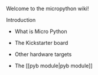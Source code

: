 Welcome to the micropython wiki!

Introduction

* What is Micro Python

* The Kickstarter board

* Other hardware targets

* The [[pyb module|pyb module]]

